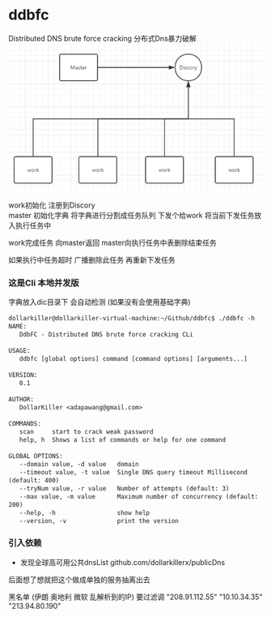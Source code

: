 # ddbfc
Distributed DNS brute force cracking   分布式Dns暴力破解
![Master](./README/master.png)

work初始化 注册到Discory    
master 初始化字典  将字典进行分割成任务队列  下发个给work  将当前下发任务放入执行任务中

work完成任务 向master返回   master向执行任务中表删除结束任务

如果执行中任务超时  广播删除此任务 再重新下发任务

### 这是Cli 本地并发版
字典放入dic目录下 会自动检测 (如果没有会使用基础字典)

``` 
dollarkiller@dollarkiller-virtual-machine:~/Github/ddbfc$ ./ddbfc -h
NAME:
   DdbFC - Distributed DNS brute force cracking CLi

USAGE:
   ddbfc [global options] command [command options] [arguments...]

VERSION:
   0.1

AUTHOR:
   DollarKiller <adapawang@gmail.com>

COMMANDS:
   scan     start to crack weak password
   help, h  Shows a list of commands or help for one command

GLOBAL OPTIONS:
   --domain value, -d value   domain
   --timeout value, -t value  Single DNS query timeout Millisecond (default: 400)
   --tryNum value, -r value   Number of attempts (default: 3)
   --max value, -m value      Maximum number of concurrency (default: 200)
   --help, -h                 show help
   --version, -v              print the version
```

### 引入依赖
- 发现全球高可用公共dnsList  github.com/dollarkillerx/publicDns

后面想了想就把这个做成单独的服务抽离出去

黑名单 (伊朗  奥地利 微软 乱解析到的IP)  要过滤调
"208.91.112.55"  "10.10.34.35"  "213.94.80.190"

